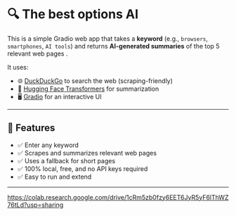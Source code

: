 # 🔍 The best options AI

This is a simple Gradio web app that takes a **keyword** (e.g., `browsers`, `smartphones`, `AI tools`) and returns **AI-generated summaries** of the top 5 relevant web pages .

It uses:

- 🌐 [DuckDuckGo](https://duckduckgo.com/) to search the web (scraping-friendly)
- 🤖 [Hugging Face Transformers](https://huggingface.co/models) for summarization
- 🖥️ [Gradio](https://www.gradio.app/) for an interactive UI

---

## 🚀 Features

- ✅ Enter any keyword
- ✅ Scrapes and summarizes relevant web pages
- ✅ Uses a fallback for short pages
- ✅ 100% local, free, and no API keys required
- ✅ Easy to run and extend

---

https://colab.research.google.com/drive/1cRm5zb0fzy6EET6JyR5yF6lThWZ76tLd?usp=sharing

